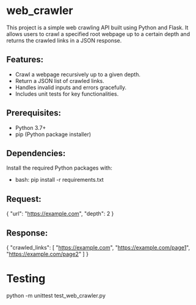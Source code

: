 # web_crawler

This project is a simple web crawling API built using Python and Flask. It allows users to crawl a specified root webpage up to a certain depth and returns the crawled links in a JSON response.

## Features:

- Crawl a webpage recursively up to a given depth.
- Return a JSON list of crawled links.
- Handles invalid inputs and errors gracefully.
- Includes unit tests for key functionalities.

## Prerequisites:

- Python 3.7+
- pip (Python package installer)

## Dependencies:

Install the required Python packages with:

- bash:
    pip install -r requirements.txt

## Request:

{
  "url": "https://example.com",
  "depth": 2
}

## Response:

{
  "crawled_links": [
    "https://example.com",
    "https://example.com/page1",
    "https://example.com/page2"
  ]
}
# Testing

python -m unittest test_web_crawler.py
